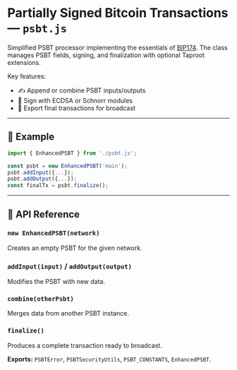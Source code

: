 # Partially Signed Bitcoin Transactions — `psbt.js`

Simplified PSBT processor implementing the essentials of [BIP174](https://github.com/bitcoin/bips/blob/master/bip-0174.mediawiki). The class manages PSBT fields, signing, and finalization with optional Taproot extensions.

Key features:

- ✍️ Append or combine PSBT inputs/outputs
- 🔑 Sign with ECDSA or Schnorr modules
- 🔗 Export final transactions for broadcast

---

## 🧪 Example

```js
import { EnhancedPSBT } from './psbt.js';

const psbt = new EnhancedPSBT('main');
psbt.addInput({...});
psbt.addOutput({...});
const finalTx = psbt.finalize();
```

---

## 🧠 API Reference

### `new EnhancedPSBT(network)`
Creates an empty PSBT for the given network.

### `addInput(input)` / `addOutput(output)`
Modifies the PSBT with new data.

### `combine(otherPsbt)`
Merges data from another PSBT instance.

### `finalize()`
Produces a complete transaction ready to broadcast.

**Exports:** `PSBTError`, `PSBTSecurityUtils`, `PSBT_CONSTANTS`, `EnhancedPSBT`.

